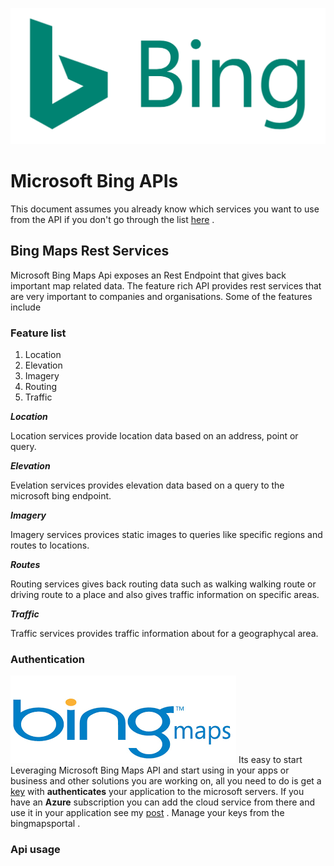 ![Bing Logo](public/img/MicrosoftBingLogo.png)

# Microsoft Bing APIs

This document assumes you already know which services you want to use from the API if you don't go through the list [here](http://www.bing.com/api/maps/) . 

## Bing Maps Rest Services  

Microsoft Bing Maps Api exposes an Rest Endpoint that gives back important map related data. The feature rich API provides rest services that are very important to companies and organisations. Some of the features include

### Feature list 

1. Location 
2. Elevation  
3. Imagery  
4. Routing  
5. Traffic   


*__Location__*

Location services provide location data based on an address, point or query. 

*__Elevation__*

Evelation services provides elevation data based on a query to the microsoft bing endpoint. 


*__Imagery__*

Imagery services provices static images to queries like specific regions and routes to locations.

*__Routes__*

Routing services gives back routing data such as walking walking route or driving route to a place and also gives traffic information on specific areas.

*__Traffic__*

Traffic services provides traffic information about for a geographycal area. 

### Authentication
![](public/img/bingMapsLogo.png)
Its easy to start Leveraging Microsoft Bing Maps API and start using in your apps or business and other solutions you are working on, all you need to do is get a [key](https://www.bingmapsportal.com/Application) with __authenticates__ your application to the microsoft servers. If you have an **Azure** subscription you can add the cloud service from there and use it in your application see my [post](http://devscenter.com/article/to/azure/bing/cloud/service) . Manage your keys from the bingmapsportal .


### Api usage


















